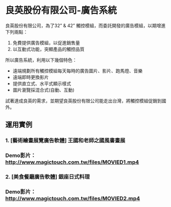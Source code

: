 # 良英股份有限公司-廣告系統
良英股份有限公司，為了32” & 42” 觸控模組，而委託開發的廣告模組，以期增進下列兩點：

1. 免費提供廣告模組，以促進銷售量
2. 以互動式功能，突顯產品的觸控品質

所以廣告系統，利用以下幾個特色：

- 遠端規劃所有觸控模組每天每時的廣告圖片、影片、跑馬燈、音樂
- 遠端即時更換影片
- 提供直立式、水平式顯示樣式
- 圖片瀏覽採混合式(自動、互動)

試著達成良英的需求，並期望良英股份有限公司能走出台灣，將觸控模組促銷到國外。

## 運用實例
### 1. [藝術繪畫展覽廣告軟體] 王國和老師之國風書畫展
### Demo影片：http://www.magictouch.com.tw/files/MOVIED1.mp4
### 2. [美食餐廳廣告軟體] 銀座日式料理
### Demo影片：http://www.magictouch.com.tw/files/MOVIED2.mp4

